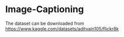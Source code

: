 # Image-Captioning
The dataset can be downloaded from https://www.kaggle.com/datasets/adityajn105/flickr8k
